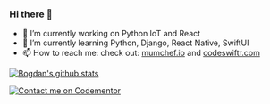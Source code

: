 ### Hi there 👋
- 🔭 I’m currently working on Python IoT and React
- 🌱 I’m currently learning Python, Django, React Native, SwiftUI
- 📫 How to reach me: check out: [mumchef.io](https://mumchef.io) and [codeswiftr.com](https://codeswiftr.com)


[![Bogdan's github stats](https://github-readme-stats.vercel.app/api?username=bogdan-veliscu&count_private=true)](https://github.com/anuraghazra/github-readme-stats)

[![Contact me on Codementor](https://www.codementor.io/m-badges/bogdanveliscu/im-a-cm-b.svg)](https://www.codementor.io/@bogdanveliscu?refer=badge)
<!--
**bogdan-veliscu/bogdan-veliscu** is a ✨ _special_ ✨ repository because its `README.md` (this file) appears on your GitHub profile.

Here are some ideas to get you started:

- 🔭 I’m currently working on ...
- 🌱 I’m currently learning ...
- 👯 I’m looking to collaborate on ...
- 🤔 I’m looking for help with ...
- 💬 Ask me about ...
- 📫 How to reach me: ...
- 😄 Pronouns: ...
- ⚡ Fun fact: ...
-->
